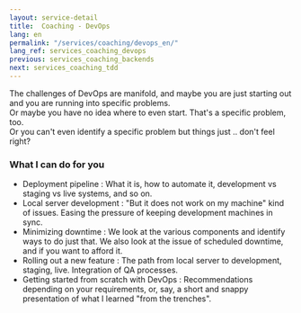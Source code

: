 ```yaml
---
layout: service-detail
title:  Coaching - DevOps
lang: en
permalink: "/services/coaching/devops_en/"
lang_ref: services_coaching_devops
previous: services_coaching_backends
next: services_coaching_tdd
---
```

The challenges of DevOps are manifold, and maybe you are just starting out and you are running into specific problems.  
Or maybe you have no idea where to even start. That's a specific problem, too.  
Or you can't even identify a specific problem but things just .. don't feel right?

### What I can do for you
- Deployment pipeline
: What it is, how to automate it, development vs staging vs live systems, and so on.
- Local server development
: "But it does not work on my machine" kind of issues. Easing the pressure of keeping development machines in sync.
- Minimizing downtime
: We look at the various components and identify ways to do just that. We also look at the issue of scheduled downtime, and if you want to afford it.
- Rolling out a new feature
: The path from local server to development, staging, live. Integration of QA processes.
- Getting started from scratch with DevOps
: Recommendations depending on your requirements, or, say, a short and snappy presentation of what I learned "from the trenches".
